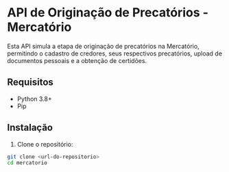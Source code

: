 # API de Originação de Precatórios - Mercatório

Esta API simula a etapa de originação de precatórios na Mercatório, permitindo o cadastro de credores, seus respectivos precatórios, upload de documentos pessoais e a obtenção de certidões.

## Requisitos

- Python 3.8+
- Pip

## Instalação

1. Clone o repositório:
```bash
git clone <url-do-repositorio>
cd mercatorio
